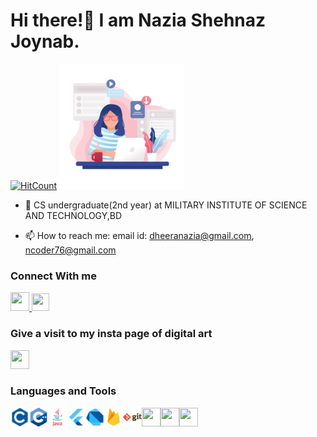
<h1>Hi there!👋 I am Nazia Shehnaz Joynab.</h1> 
                
  
[![HitCount](http://hits.dwyl.com/Geek-a-Byte/Geek-a-Byte.svg)](http://hits.dwyl.com/Geek-a-Byte/Geek-a-Byte)
<img src="./femaledeveloper.jpg" alt="" width="200" height="200"/>

- :school: CS undergraduate(2nd year) at MILITARY INSTITUTE OF SCIENCE AND TECHNOLOGY,BD


- 📫 How to reach me:
email id: dheeranazia@gmail.com,
          ncoder76@gmail.com
          
<h3>Connect With me</h3>
<a href="https://www.facebook.com/profile.php?id=100030019410616"><img src="https://i.pinimg.com/originals/30/99/af/3099aff4115ee20f43e3cdad04f59c48.png" alt="" width="30" height="30"/>   </a>
    <a href="https://www.linkedin.com/in/naziashehnaz/"><img src="https://www.forumeebe.upc.edu/wp-content/uploads/2019/09/logolinkedin.png" alt="" width="28" height="28"/></a>
<h3>Give a visit to my insta page of digital art </h3>
<a href="https://www.instagram.com/vibgyor6463/?hl=en"><img src="https://upload.wikimedia.org/wikipedia/commons/thumb/e/e7/Instagram_logo_2016.svg/768px-Instagram_logo_2016.svg.png" alt="" width="30" height="30"/></a>
          
<h3>Languages and Tools</h3>

<img src="https://raw.githubusercontent.com/devicons/devicon/master/icons/c/c-plain.svg" alt="" width="30" height="30"/><img src="https://raw.githubusercontent.com/github/explore/master/topics/cpp/cpp.png" alt="" width="30" height="30"/><img src="https://raw.githubusercontent.com/devicons/devicon/master/icons/java/java-original-wordmark.svg" alt="" width="30" height="30"/><img src="https://raw.githubusercontent.com/github/explore/master/topics/flutter/flutter.png" alt="" width="30" height="30"/><img src="https://raw.githubusercontent.com/github/explore/master/topics/dart/dart.png" alt="" width="30" height="30"/><img src="https://raw.githubusercontent.com/github/explore/master/topics/firebase/firebase.png" alt="" width="30" height="30"/><img src="https://raw.githubusercontent.com/github/explore/master/topics/git/git.png" alt="" width="30" height="30"/><img src="https://lh3.googleusercontent.com/proxy/WgCu3ci-p3AounhjXQc4JatDV9n7-1KUhjFRNgpXJq1hxlLpWVTXg-C9dOSMPLoGkuVoZPWj7br7nV8Er2vrN84ShDUjT-6P2ScrfvEDsriKcSc56V5QZIT3BZZ0i-eXA-t6HbUpnrpzBFtBXIXr2aPj3eM3" alt="" width="30" height="30"/><img src="https://cdn.pixabay.com/photo/2017/08/05/11/16/logo-2582748_1280.png" alt="" width="30" height="30"/><img src="https://upload.wikimedia.org/wikipedia/commons/thumb/f/fb/Adobe_Illustrator_CC_icon.svg/1200px-Adobe_Illustrator_CC_icon.svg.png" alt="" width="30" height="30"/>



